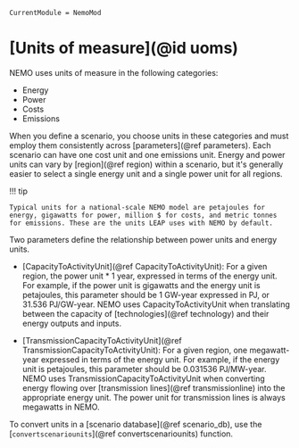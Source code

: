 ```@meta
CurrentModule = NemoMod
```
# [Units of measure](@id uoms)

NEMO uses units of measure in the following categories:

  * Energy
  * Power
  * Costs
  * Emissions

When you define a scenario, you choose units in these categories and must employ them consistently across [parameters](@ref parameters). Each scenario can have one cost unit and one emissions unit. Energy and power units can vary by [region](@ref region) within a scenario, but it's generally easier to select a single energy unit and a single power unit for all regions.

!!! tip

    Typical units for a national-scale NEMO model are petajoules for energy, gigawatts for power, million $ for costs, and metric tonnes for emissions. These are the units LEAP uses with NEMO by default.

Two parameters define the relationship between power units and energy units.

  * [CapacityToActivityUnit](@ref CapacityToActivityUnit): For a given region, the power unit * 1 year, expressed in terms of the energy unit. For example, if the power unit is gigawatts and the energy unit is petajoules, this parameter should be 1 GW-year expressed in PJ, or 31.536 PJ/GW-year. NEMO uses CapacityToActivityUnit when translating between the capacity of [technologies](@ref technology) and their energy outputs and inputs.

  * [TransmissionCapacityToActivityUnit](@ref TransmissionCapacityToActivityUnit): For a given region, one megawatt-year expressed in terms of the energy unit. For example, if the energy unit is petajoules, this parameter should be 0.031536 PJ/MW-year. NEMO uses TransmissionCapacityToActivityUnit when converting energy flowing over [transmission lines](@ref transmissionline) into the appropriate energy unit. The power unit for transmission lines is always megawatts in NEMO.

To convert units in a [scenario database](@ref scenario_db), use the [`convertscenariounits`](@ref convertscenariounits) function.
